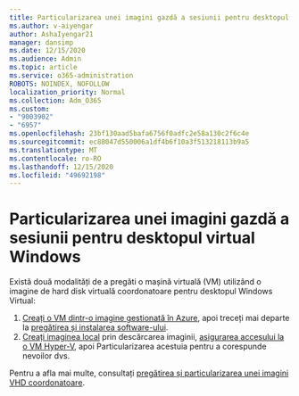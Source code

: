 ```yaml
---
title: Particularizarea unei imagini gazdă a sesiunii pentru desktopul virtual Windows
ms.author: v-aiyengar
author: AshaIyengar21
manager: dansimp
ms.date: 12/15/2020
ms.audience: Admin
ms.topic: article
ms.service: o365-administration
ROBOTS: NOINDEX, NOFOLLOW
localization_priority: Normal
ms.collection: Adm_O365
ms.custom:
- "9003902"
- "6957"
ms.openlocfilehash: 23bf130aad5bafa6756f0adfc2e58a130c2f6c4e
ms.sourcegitcommit: ec88047d550006a1df4b6f10a3f513218113b9a5
ms.translationtype: MT
ms.contentlocale: ro-RO
ms.lasthandoff: 12/15/2020
ms.locfileid: "49692198"
---
```

# <a name="customize-a-session-host-image-for-windows-virtual-desktop"></a>Particularizarea unei imagini gazdă a sesiunii pentru desktopul virtual Windows

Există două modalități de a pregăti o mașină virtuală (VM) utilizând o imagine de hard disk virtuală coordonatoare pentru desktopul Windows Virtual:

1. [Creați o VM dintr-o imagine gestionată în Azure](https://go.microsoft.com/fwlink/?linkid=2127906), apoi treceți mai departe la [pregătirea și instalarea software-ului](https://go.microsoft.com/fwlink/?linkid=2128064).
1. [Creați imaginea local](https://go.microsoft.com/fwlink/?linkid=2128065) prin descărcarea imaginii, [asigurarea accesului la o VM Hyper-V](https://go.microsoft.com/fwlink/?linkid=2127907), apoi Particularizarea acestuia pentru a corespunde nevoilor dvs.

Pentru a afla mai multe, consultați [pregătirea și particularizarea unei imagini VHD coordonatoare](https://go.microsoft.com/fwlink/?linkid=2127838).